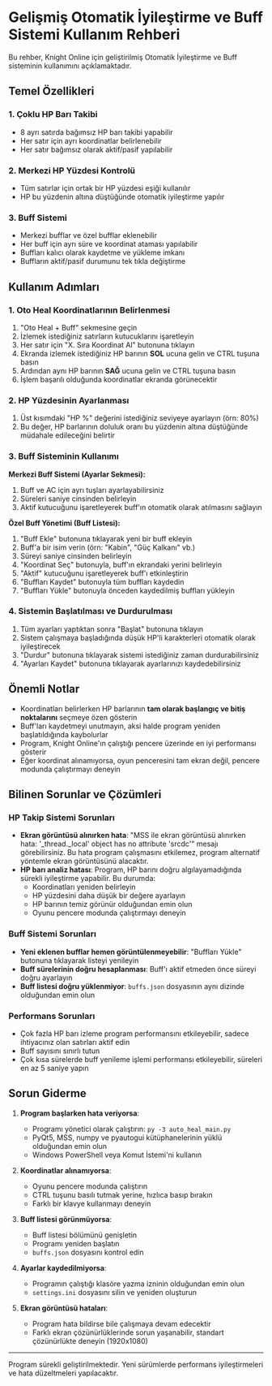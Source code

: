 # Gelişmiş Otomatik İyileştirme ve Buff Sistemi Kullanım Rehberi

Bu rehber, Knight Online için geliştirilmiş Otomatik İyileştirme ve Buff sisteminin kullanımını açıklamaktadır.

## Temel Özellikleri

### 1. Çoklu HP Barı Takibi
- 8 ayrı satırda bağımsız HP barı takibi yapabilir
- Her satır için ayrı koordinatlar belirlenebilir
- Her satır bağımsız olarak aktif/pasif yapılabilir

### 2. Merkezi HP Yüzdesi Kontrolü
- Tüm satırlar için ortak bir HP yüzdesi eşiği kullanılır
- HP bu yüzdenin altına düştüğünde otomatik iyileştirme yapılır

### 3. Buff Sistemi
- Merkezi bufflar ve özel bufflar eklenebilir
- Her buff için ayrı süre ve koordinat ataması yapılabilir
- Buffları kalıcı olarak kaydetme ve yükleme imkanı
- Buffların aktif/pasif durumunu tek tıkla değiştirme

## Kullanım Adımları

### 1. Oto Heal Koordinatlarının Belirlenmesi

1. "Oto Heal + Buff" sekmesine geçin
2. İzlemek istediğiniz satırların kutucuklarını işaretleyin
3. Her satır için "X. Sıra Koordinat Al" butonuna tıklayın
4. Ekranda izlemek istediğiniz HP barının **SOL** ucuna gelin ve CTRL tuşuna basın
5. Ardından aynı HP barının **SAĞ** ucuna gelin ve CTRL tuşuna basın
6. İşlem başarılı olduğunda koordinatlar ekranda görünecektir

### 2. HP Yüzdesinin Ayarlanması

1. Üst kısımdaki "HP %" değerini istediğiniz seviyeye ayarlayın (örn: 80%)
2. Bu değer, HP barlarının doluluk oranı bu yüzdenin altına düştüğünde müdahale edileceğini belirtir

### 3. Buff Sisteminin Kullanımı

**Merkezi Buff Sistemi (Ayarlar Sekmesi):**
1. Buff ve AC için ayrı tuşları ayarlayabilirsiniz
2. Süreleri saniye cinsinden belirleyin
3. Aktif kutucuğunu işaretleyerek buff'ın otomatik olarak atılmasını sağlayın

**Özel Buff Yönetimi (Buff Listesi):**
1. "Buff Ekle" butonuna tıklayarak yeni bir buff ekleyin
2. Buff'a bir isim verin (örn: "Kabin", "Güç Kalkanı" vb.)
3. Süreyi saniye cinsinden belirleyin
4. "Koordinat Seç" butonuyla, buff'ın ekrandaki yerini belirleyin
5. "Aktif" kutucuğunu işaretleyerek buff'ı etkinleştirin
6. "Buffları Kaydet" butonuyla tüm buffları kaydedin
7. "Buffları Yükle" butonuyla önceden kaydedilmiş buffları yükleyin

### 4. Sistemin Başlatılması ve Durdurulması

1. Tüm ayarları yaptıktan sonra "Başlat" butonuna tıklayın
2. Sistem çalışmaya başladığında düşük HP'li karakterleri otomatik olarak iyileştirecek
3. "Durdur" butonuna tıklayarak sistemi istediğiniz zaman durdurabilirsiniz
4. "Ayarları Kaydet" butonuna tıklayarak ayarlarınızı kaydedebilirsiniz

## Önemli Notlar

- Koordinatları belirlerken HP barlarının **tam olarak başlangıç ve bitiş noktalarını** seçmeye özen gösterin
- Buff'ları kaydetmeyi unutmayın, aksi halde program yeniden başlatıldığında kaybolurlar
- Program, Knight Online'ın çalıştığı pencere üzerinde en iyi performansı gösterir
- Eğer koordinat alınamıyorsa, oyun penceresini tam ekran değil, pencere modunda çalıştırmayı deneyin

## Bilinen Sorunlar ve Çözümleri

### HP Takip Sistemi Sorunları
- **Ekran görüntüsü alınırken hata**: "MSS ile ekran görüntüsü alınırken hata: '_thread._local' object has no attribute 'srcdc'" mesajı görebilirsiniz. Bu hata program çalışmasını etkilemez, program alternatif yöntemle ekran görüntüsünü alacaktır.
- **HP barı analiz hatası**: Program, HP barını doğru algılayamadığında sürekli iyileştirme yapabilir. Bu durumda:
  - Koordinatları yeniden belirleyin
  - HP yüzdesini daha düşük bir değere ayarlayın
  - HP barının temiz görünür olduğundan emin olun
  - Oyunu pencere modunda çalıştırmayı deneyin

### Buff Sistemi Sorunları
- **Yeni eklenen bufflar hemen görüntülenmeyebilir**: "Buffları Yükle" butonuna tıklayarak listeyi yenileyin
- **Buff sürelerinin doğru hesaplanması**: Buff'ı aktif etmeden önce süreyi doğru ayarlayın
- **Buff listesi doğru yüklenmiyor**: `buffs.json` dosyasının aynı dizinde olduğundan emin olun

### Performans Sorunları
- Çok fazla HP barı izleme program performansını etkileyebilir, sadece ihtiyacınız olan satırları aktif edin
- Buff sayısını sınırlı tutun
- Çok kısa sürelerde buff yenileme işlemi performansı etkileyebilir, süreleri en az 5 saniye yapın

## Sorun Giderme

1. **Program başlarken hata veriyorsa**: 
   - Programı yönetici olarak çalıştırın: `py -3 auto_heal_main.py`
   - PyQt5, MSS, numpy ve pyautogui kütüphanelerinin yüklü olduğundan emin olun
   - Windows PowerShell veya Komut İstemi'ni kullanın

2. **Koordinatlar alınamıyorsa**: 
   - Oyunu pencere modunda çalıştırın
   - CTRL tuşunu basılı tutmak yerine, hızlıca basıp bırakın
   - Farklı bir klavye kullanmayı deneyin

3. **Buff listesi görünmüyorsa**:
   - Buff listesi bölümünü genişletin
   - Programı yeniden başlatın
   - `buffs.json` dosyasını kontrol edin

4. **Ayarlar kaydedilmiyorsa**:
   - Programın çalıştığı klasöre yazma izninin olduğundan emin olun
   - `settings.ini` dosyasını silin ve yeniden oluşturun

5. **Ekran görüntüsü hataları**:
   - Program hata bildirse bile çalışmaya devam edecektir
   - Farklı ekran çözünürlüklerinde sorun yaşanabilir, standart çözünürlükte deneyin (1920x1080)

---

Program sürekli geliştirilmektedir. Yeni sürümlerde performans iyileştirmeleri ve hata düzeltmeleri yapılacaktır. 